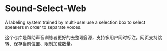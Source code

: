 # Sound-Select-Web
A labeling system trained by multi-user use a selection box to select speakers in order to separate voices. 

这个仓库是帮助声音训练者更好的去整理音源，支持多用户同时标注。网页支持跳转、保存当前位置、限制加载数量。
